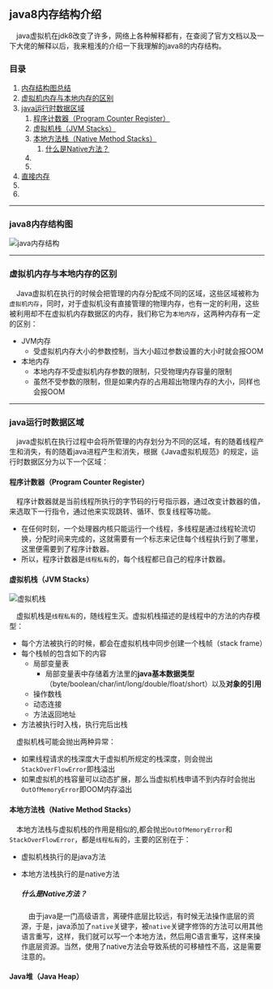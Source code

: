 ## java8内存结构介绍

&emsp;java虚拟机在jdk8改变了许多，网络上各种解释都有，在查阅了官方文档以及一下大佬的解释以后，我来粗浅的介绍一下我理解的java8的内存结构。

### 目录
1. [内存结构图总结](#1)
2. [虚拟机内存与本地内存的区别](#2)
3. [java运行时数据区域](#3)
   1. [程序计数器（Program Counter Register）](#31)
   2. [虚拟机栈（JVM Stacks）](#32)
   3. [本地方法栈（Native Method Stacks）](#33)
      1. [什么是Native方法？](#331)
   4. [](#34)
   5. [](#35)
4. [直接内存](#4)
5. [](#5)
6. [](#6)

---
### <a id=1>java8内存结构图</a>

![java内存结构](https://cdn.jsdelivr.net/gh/leiyu1997/PicBed@master/blogs/pictures/java内存结构.png 'designed by leiyu')

---
### <a id=2>虚拟机内存与本地内存的区别</a>

&emsp;Java虚拟机在执行的时候会把管理的内存分配成不同的区域，这些区域被称为`虚拟机内存`，同时，对于虚拟机没有直接管理的物理内存，也有一定的利用，这些被利用却不在虚拟机内存数据区的内存，我们称它为`本地内存`，这两种内存有一定的区别：
- JVM内存
  - 受虚拟机内存大小的参数控制，当大小超过参数设置的大小时就会报OOM
- 本地内存
  - 本地内存不受虚拟机内存参数的限制，只受物理内存容量的限制
  - 虽然不受参数的限制，但是如果内存的占用超出物理内存的大小，同样也会报OOM

---
### <a id=3>java运行时数据区域</a>

&emsp;java虚拟机在执行过程中会将所管理的内存划分为不同的区域，有的随着线程产生和消失，有的随着java进程产生和消失，根据《Java虚拟机规范》的规定，运行时数据区分为以下一个区域：

#### <a id=31>程序计数器（Program Counter Register）</a>

&emsp;程序计数器就是当前线程所执行的字节码的行号指示器，通过改变计数器的值，来选取下一行指令，通过他来实现跳转、循环、恢复线程等功能。
- 在任何时刻，一个处理器内核只能运行一个线程，多线程是通过线程轮流切换，分配时间来完成的，这就需要有一个标志来记住每个线程执行到了哪里，这里便需要到了程序计数器。
- 所以，程序计数器是`线程私有`的，每个线程都已自己的程序计数器。

#### <a id=32>虚拟机栈（JVM Stacks）</a>

![虚拟机栈](https://cdn.jsdelivr.net/gh/leiyu1997/PicBed@master/blogs/pictures/虚拟机栈.png)

&emsp;虚拟机栈是`线程私有`的，随线程生灭。虚拟机栈描述的是线程中的方法的内存模型：
- 每个方法被执行的时候，都会在虚拟机栈中同步创建一个栈帧（stack frame）
- 每个栈帧的包含如下的内容
  - 局部变量表
    - 局部变量表中存储着方法里的**java基本数据类型**（byte/boolean/char/int/long/double/float/short）以及**对象的引用**
  - 操作数栈
  - 动态连接
  - 方法返回地址
- 方法被执行时入栈，执行完后出栈

&emsp;虚拟机栈可能会抛出两种异常：
- 如果线程请求的栈深度大于虚拟机所规定的栈深度，则会抛出`StackOverFlowError`即栈溢出
- 如果虚拟机的栈容量可以动态扩展，那么当虚拟机栈申请不到内存时会抛出`OutOfMemoryError`即OOM内存溢出

#### <a id=33>本地方法栈（Native Method Stacks）</a>

&emsp;本地方法栈与虚拟机栈的作用是相似的,都会抛出`OutOfMemoryError`和`StackOverFlowError`，都是`线程私有`的，主要的区别在于：
- 虚拟机栈执行的是java方法
- 本地方法栈执行的是native方法

    ##### <a id=331>什么是Native方法？</a>
    &emsp;由于java是一门高级语言，离硬件底层比较远，有时候无法操作底层的资源，于是，java添加了`native`关键字，被`native`关键字修饰的方法可以用其他语言重写，这样，我们就可以写一个本地方法，然后用C语言重写，这样来操作底层资源。当然，使用了native方法会导致系统的可移植性不高，这是需要注意的。

#### <a id=34>Java堆（Java Heap）</a>


